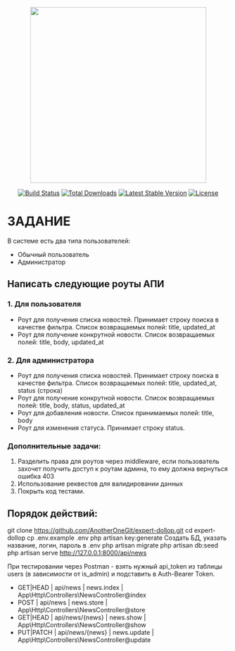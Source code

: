 <p align="center"><a href="https://laravel.com" target="_blank"><img src="https://raw.githubusercontent.com/laravel/art/master/logo-lockup/5%20SVG/2%20CMYK/1%20Full%20Color/laravel-logolockup-cmyk-red.svg" width="400"></a></p>

<p align="center">
<a href="https://travis-ci.org/laravel/framework"><img src="https://travis-ci.org/laravel/framework.svg" alt="Build Status"></a>
<a href="https://packagist.org/packages/laravel/framework"><img src="https://img.shields.io/packagist/dt/laravel/framework" alt="Total Downloads"></a>
<a href="https://packagist.org/packages/laravel/framework"><img src="https://img.shields.io/packagist/v/laravel/framework" alt="Latest Stable Version"></a>
<a href="https://packagist.org/packages/laravel/framework"><img src="https://img.shields.io/packagist/l/laravel/framework" alt="License"></a>
</p>

# ЗАДАНИЕ
В системе есть два типа пользователей:

- Обычный пользователь
- Администратор

## Написать следующие роуты АПИ

### 1. Для пользователя

- Роут для получения списка новостей. Принимает строку поиска в качестве фильтра. Список возвращаемых полей: title, updated_at
- Роут для получение конкрутной новости. Список возвращаемых полей: title, body, updated_at

### 2. Для администратора

- Роут для получения списка новостей. Принимает строку поиска в качестве фильтра. Список возвращаемых полей: title, updated_at, status (строка)
- Роут для получение конкрутной новости. Список возвращаемых полей: title, body, status, updated_at
- Роут для добавления новости. Список принимаемых полей: title, body
- Роут для изменения статуса. Принимает строку status.

### Дополнительные задачи:

1. Разделить права для роутов через middleware, если пользователь захочет получить доступ к роутам админа, то ему должна вернуться ошибка 403
2. Использование реквестов для валидировании данных
3. Покрыть код тестами.

## Порядок действий:
git clone https://github.com/AnotherOneGit/expert-dollop.git
cd expert-dollop
cp .env.example .env
php artisan key:generate
Создать БД, указать название, логин, пароль в .env
php artisan migrate
php artisan db:seed
php artisan serve
http://127.0.0.1:8000/api/news

При тестировании через Postman - взять нужный api_token из таблицы users (в зависимости от is_admin) и подставить в Auth-Bearer Token. 

- GET|HEAD  | api/news        | news.index   | App\Http\Controllers\NewsController@index 
- POST      | api/news        | news.store   | App\Http\Controllers\NewsController@store
- GET|HEAD  | api/news/{news} | news.show    | App\Http\Controllers\NewsController@show
- PUT|PATCH | api/news/{news} | news.update  | App\Http\Controllers\NewsController@update
